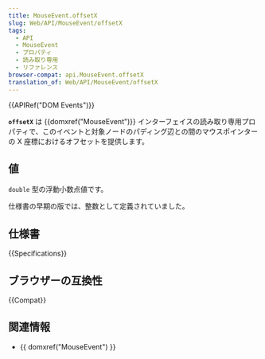 ```yaml
---
title: MouseEvent.offsetX
slug: Web/API/MouseEvent/offsetX
tags:
  - API
  - MouseEvent
  - プロパティ
  - 読み取り専用
  - リファレンス
browser-compat: api.MouseEvent.offsetX
translation_of: Web/API/MouseEvent/offsetX
---
```

{{APIRef("DOM Events")}}

**`offsetX`** は {{domxref("MouseEvent")}} インターフェイスの読み取り専用プロパティで、このイベントと対象ノードのパディング辺との間のマウスポインターの X 座標におけるオフセットを提供します。

## 値

`double` 型の浮動小数点値です。

仕様書の早期の版では、整数として定義されていました。

## 仕様書

{{Specifications}}

## ブラウザーの互換性

{{Compat}}

## 関連情報

- {{ domxref("MouseEvent") }}
